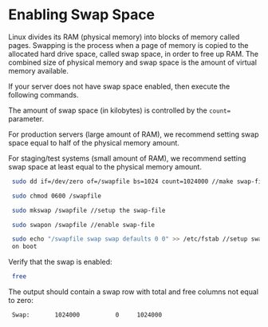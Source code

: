 # Enabling Swap Space


Linux divides its RAM (physical memory) into blocks of memory
called pages. Swapping is the process when a page of memory is copied to
the allocated hard drive space, called swap space, in order to free up
RAM. The combined size of physical memory and swap space is the amount
of virtual memory available.

If your server does not have swap space enabled, then execute the
following commands.

The amount of swap space (in kilobytes) is controlled by the `count=` parameter.

For production servers (large amount of RAM), we recommend setting swap
space equal to half of the physical memory amount.

For staging/test systems (small amount of RAM), we recommend setting swap
space at least equal to the physical memory amount.

```sh
 sudo dd if=/dev/zero of=/swapfile bs=1024 count=1024000 //make swap-file 
```

```sh
 sudo chmod 0600 /swapfile                                                
```

```sh
 sudo mkswap /swapfile //setup the swap-file                              
```

```sh
 sudo swapon /swapfile //enable swap-file                                 
```

```sh
 sudo echo "/swapfile swap swap defaults 0 0" >> /etc/fstab //setup swap  
 on boot                                                                  
```

Verify that the swap is enabled:

```sh
 free                                                                     
```

The output should contain a swap row with total and free columns not equal
to zero:

```sh
 Swap:       1024000          0     1024000                               
```
